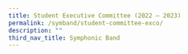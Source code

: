 ```yaml
---
title: Student Executive Committee (2022 – 2023)
permalink: /symband/student-committee-exco/
description: ""
third_nav_title: Symphonic Band
---
```

